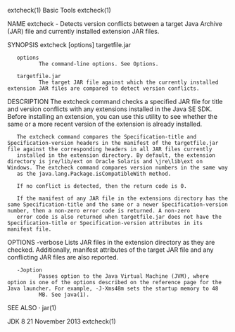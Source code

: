 extcheck(1)                                                                                      Basic Tools                                                                                      extcheck(1)



NAME
       extcheck - Detects version conflicts between a target Java Archive (JAR) file and currently installed extension JAR files.

SYNOPSIS
       extcheck [options] targetfile.jar


       options
              The command-line options. See Options.

       targetfile.jar
              The target JAR file against which the currently installed extension JAR files are compared to detect version conflicts.

DESCRIPTION
       The extcheck command checks a specified JAR file for title and version conflicts with any extensions installed in the Java SE SDK. Before installing an extension, you can use this utility to see
       whether the same or a more recent version of the extension is already installed.

       The extcheck command compares the Specification-title and Specification-version headers in the manifest of the targetfile.jar file against the corresponding headers in all JAR files currently
       installed in the extension directory. By default, the extension directory is jre/lib/ext on Oracle Solaris and \jre\lib\ext on Windows. The extcheck command compares version numbers in the same way
       as the java.lang.Package.isCompatibleWith method.

       If no conflict is detected, then the return code is 0.

       If the manifest of any JAR file in the extensions directory has the same Specification-title and the same or a newer Specification-version number, then a non-zero error code is returned. A non-zero
       error code is also returned when targetfile.jar does not have the Specification-title or Specification-version attributes in its manifest file.

OPTIONS
       -verbose
              Lists JAR files in the extension directory as they are checked. Additionally, manifest attributes of the target JAR file and any conflicting JAR files are also reported.

       -Joption
              Passes option to the Java Virtual Machine (JVM), where option is one of the options described on the reference page for the Java launcher. For example, -J-Xms48m sets the startup memory to 48
              MB. See java(1).

SEE ALSO
       · jar(1)



JDK 8                                                                                          21 November 2013                                                                                   extcheck(1)
